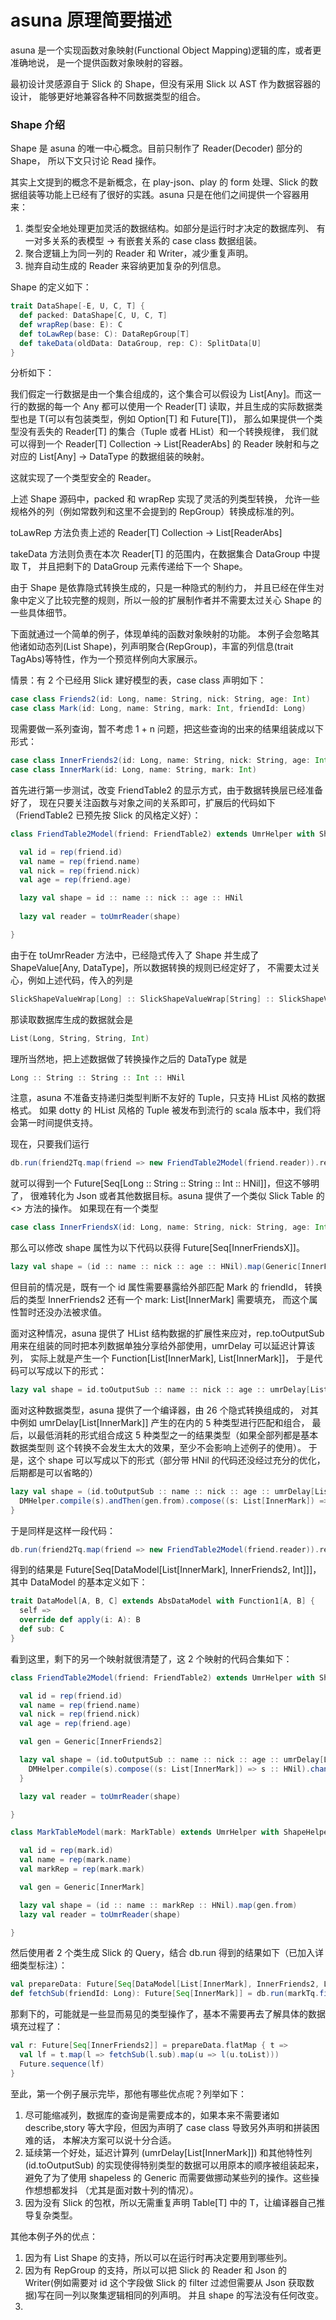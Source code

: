 asuna 原理简要描述
============================================================
asuna 是一个实现函数对象映射(Functional Object Mapping)逻辑的库，或者更准确地说，
是一个提供函数对象映射的容器。

最初设计灵感源自于 Slick 的 Shape，但没有采用 Slick 以 AST 作为数据容器的设计，
能够更好地兼容各种不同数据类型的组合。

### Shape 介绍
Shape 是 asuna 的唯一中心概念。目前只制作了 Reader(Decoder) 部分的 Shape，
所以下文只讨论 Read 操作。

其实上文提到的概念不是新概念，在 play-json、play 的 form 处理、Slick
的数据组装等功能上已经有了很好的实践。asuna 只是在他们之间提供一个容器用来：

1. 类型安全地处理更加灵活的数据结构。如部分是运行时才决定的数据库列、
有一对多关系的表模型 -> 有嵌套关系的 case class 数据组装。
1. 聚合逻辑上为同一列的 Reader 和 Writer，减少重复声明。
1. 抛弃自动生成的 Reader 来容纳更加复杂的列信息。

Shape 的定义如下：
```scala
trait DataShape[-E, U, C, T] {
  def packed: DataShape[C, U, C, T]
  def wrapRep(base: E): C
  def toLawRep(base: C): DataRepGroup[T]
  def takeData(oldData: DataGroup, rep: C): SplitData[U]
}
```

分析如下：  

我们假定一行数据是由一个集合组成的，这个集合可以假设为
List[Any]。而这一行的数据的每一个 Any 都可以使用一个 Reader[T]
读取，并且生成的实际数据类型也是 T(可以有包装类型，例如 Option[T] 和 Future[T])，
那么如果提供一个类型没有丢失的 Reader[T] 的集合（Tuple 或者 HList）和一个转换规律，
我们就可以得到一个 Reader[T] Collection -> List[ReaderAbs] 的 Reader
映射和与之对应的 List[Any] -> DataType 的数据组装的映射。

这就实现了一个类型安全的 Reader。

上述 Shape 源码中，packed 和 wrapRep 实现了灵活的列类型转换，
允许一些规格外的列（例如常数列和这里不会提到的 RepGroup）转换成标准的列。

toLawRep 方法负责上述的 Reader[T] Collection -> List[ReaderAbs]

takeData 方法则负责在本次 Reader[T] 的范围内，在数据集合 DataGroup 中提取 T，
并且把剩下的 DataGroup 元素传递给下一个 Shape。

由于 Shape 是依靠隐式转换生成的，只是一种隐式的制约力，
并且已经在伴生对象中定义了比较完整的规则，所以一般的扩展制作者并不需要太过关心
Shape 的一些具体细节。

下面就通过一个简单的例子，体现单纯的函数对象映射的功能。
本例子会忽略其他诸如动态列(List Shape)，列声明聚合(RepGroup)，丰富的列信息(trait
TagAbs)等特性，作为一个预览样例向大家展示。

情景：有 2 个已经用 Slick 建好模型的表，case class 声明如下：
```scala
case class Friends2(id: Long, name: String, nick: String, age: Int)
case class Mark(id: Long, name: String, mark: Int, friendId: Long)
```
现需要做一系列查询，暂不考虑 1 + n 问题，把这些查询的出来的结果组装成以下形式：
```scala
case class InnerFriends2(id: Long, name: String, nick: String, age: Int, mark: List[InnerMark])
case class InnerMark(id: Long, name: String, mark: Int)
```
首先进行第一步测试，改变 FriendTable2 的显示方式，由于数据转换层已经准备好了，
现在只要关注函数与对象之间的关系即可，扩展后的代码如下（FriendTable2
已预先按 Slick 的风格定义好）：
```scala
class FriendTable2Model(friend: FriendTable2) extends UmrHelper with ShapeHelper with SlickShapeValueWrapHelper {

  val id = rep(friend.id)
  val name = rep(friend.name)
  val nick = rep(friend.nick)
  val age = rep(friend.age)

  lazy val shape = id :: name :: nick :: age :: HNil
  
  lazy val reader = toUmrReader(shape)

}
```
由于在 toUmrReader 方法中，已经隐式传入了 Shape
并生成了 ShapeValue[Any, DataType]，所以数据转换的规则已经定好了，
不需要太过关心，例如上述代码，传入的列是
```scala
SlickShapeValueWrap[Long] :: SlickShapeValueWrap[String] :: SlickShapeValueWrap[String] :: SlickShapeValueWrap[Int] :: HNil
```
那读取数据库生成的数据就会是
```scala
List(Long, String, String, Int)
```
理所当然地，把上述数据做了转换操作之后的 DataType 就是
```scala
Long :: String :: String :: Int :: HNil
```
注意，asuna 不准备支持递归类型判断不友好的 Tuple，只支持 HList 风格的数据格式。
如果 dotty 的 HList 风格的 Tuple 被发布到流行的 scala 版本中，我们将会第一时间提供支持。

现在，只要我们运行
```scala
db.run(friend2Tq.map(friend => new FriendTable2Model(friend.reader)).result)
```
就可以得到一个 Future[Seq[Long :: String :: String :: Int :: HNil]]，但这不够明了，
很难转化为 Json 或者其他数据目标。asuna 提供了一个类似 Slick Table 的 <> 方法的操作。
如果现在有一个类型
```scala
case class InnerFriendsX(id: Long, name: String, nick: String, age: Int)
```
那么可以修改 shape 属性为以下代码以获得 Future[Seq[InnerFriendsX]]。
```scala
lazy val shape = (id :: name :: nick :: age :: HNil).map(Generic[InnerFriends2].from)
```
但目前的情况是，既有一个 id 属性需要暴露给外部匹配 Mark 的 friendId，
转换后的类型 InnerFriends2 还有一个 mark: List[InnerMark] 需要填充，
而这个属性暂时还没办法被求值。

面对这种情况，asuna 提供了 HList 结构数据的扩展性来应对，rep.toOutputSub
用来在组装的同时把本列数据单独分享给外部使用，umrDelay 可以延迟计算该列，
实际上就是产生一个 Function[List[InnerMark], List[InnerMark]]，
于是代码可以写成以下的形式：
```scala
lazy val shape = id.toOutputSub :: name :: nick :: age :: umrDelay[List[InnerMark]] :: HNil
```
面对这种数据类型，asuna 提供了一个编译器，由 26 个隐式转换组成的，
对其中例如 umrDelay[List[InnerMark]] 产生的在内的 5 种类型进行匹配和组合，
最后，以最低消耗的形式组合成这 5 种类型之一的结果类型（如果全部列都是基本数据类型则
这个转换不会发生太大的效果，至少不会影响上述例子的使用）。
于是，这个 shape 可以写成以下的形式（部分带 HNil
的代码还没经过充分的优化，后期都是可以省略的）
```scala
lazy val shape = (id.toOutputSub :: name :: nick :: age :: umrDelay[List[InnerMark]] :: HNil).map { s =>
  DMHelper.compile(s).andThen(gen.from).compose((s: List[InnerMark]) => s :: HNil).changeSub(_.head)
}
```
于是同样是这样一段代码：
```scala
db.run(friend2Tq.map(friend => new FriendTable2Model(friend.reader)).result)
```
得到的结果是 Future[Seq[DataModel[List[InnerMark], InnerFriends2, Int]]]，其中
DataModel 的基本定义如下：
```scala
trait DataModel[A, B, C] extends AbsDataModel with Function1[A, B] {
  self =>
  override def apply(i: A): B
  def sub: C
}
```
看到这里，剩下的另一个映射就很清楚了，这 2 个映射的代码合集如下：
```scala
class FriendTable2Model(friend: FriendTable2) extends UmrHelper with ShapeHelper with SlickShapeValueWrapHelper {

  val id = rep(friend.id)
  val name = rep(friend.name)
  val nick = rep(friend.nick)
  val age = rep(friend.age)

  val gen = Generic[InnerFriends2]

  lazy val shape = (id.toOutputSub :: name :: nick :: age :: umrDelay[List[InnerMark]] :: HNil).map { s =>
    DMHelper.compile(s).compose((s: List[InnerMark]) => s :: HNil).changeSub(_.head).andThen(gen.from)
  }

  lazy val reader = toUmrReader(shape)

}

class MarkTableModel(mark: MarkTable) extends UmrHelper with ShapeHelper with SlickShapeValueWrapHelper {

  val id = rep(mark.id)
  val name = rep(mark.name)
  val markRep = rep(mark.mark)

  val gen = Generic[InnerMark]

  lazy val shape = (id :: name :: markRep :: HNil).map(gen.from)
  lazy val reader = toUmrReader(shape)

}
```
然后使用者 2 个类生成 Slick 的 Query，结合 db.run 得到的结果如下（已加入详细类型标注）：
```scala
val prepareData: Future[Seq[DataModel[List[InnerMark], InnerFriends2, Long]]] = db.run(friendTq2.map(s => new FriendTable2Model(s).reader).result)
def fetchSub(friendId: Long): Future[Seq[InnerMark]] = db.run(markTq.filter(_.friendId === friendId).map(s => new MarkTableModel(s).reader).result)
```
那剩下的，可能就是一些显而易见的类型操作了，基本不需要再去了解具体的数据填充过程了：
```scala
val r: Future[Seq[InnerFriends2]] = prepareData.flatMap { t =>
  val lf = t.map(l => fetchSub(l.sub).map(u => l(u.toList)))
  Future.sequence(lf)
}
```
至此，第一个例子展示完毕，那他有哪些优点呢？列举如下：
1. 尽可能缩减列，数据库的查询是需要成本的，如果本来不需要诸如 describe,story
等大字段，但因为声明了 case class 导致另外声明和拼装困难的话，
本解决方案可以说十分合适。
1. 延续第一个好处，延迟计算列 (umrDelay[List[InnerMark]])
和其他特性列 (id.toOutputSub) 的实现使得特别类型的数据可以用原本的顺序被组装起来，
避免了为了使用 shapeless 的 Generic 而需要做挪动某些列的操作。这些操作想想都发抖
（尤其是面对数十列的情况）。
1. 因为没有 Slick 的包袱，所以无需重复声明 Table[T] 中的 T，让编译器自己推导复杂类型。

其他本例子外的优点：
1. 因为有 List Shape 的支持，所以可以在运行时再决定要用到哪些列。
1. 因为有 RepGroup 的支持，所以可以把 Slick 的 Reader 和 Json 的 Writer(例如需要对
id 这个字段做 Slick 的 filter 过滤但需要从 Json 获取数据)写在同一列以聚集逻辑相同的列声明。
并且 shape 的写法没有任何改变。
1.